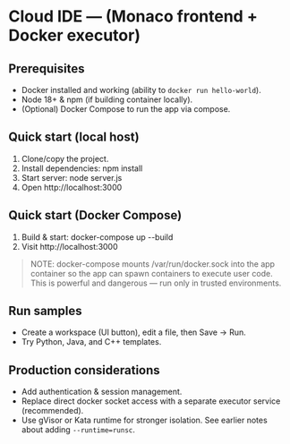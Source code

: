 # Cloud IDE — (Monaco frontend + Docker executor)

## Prerequisites
- Docker installed and working (ability to `docker run hello-world`).
- Node 18+ & npm (if building container locally).
- (Optional) Docker Compose to run the app via compose.

## Quick start (local host)
1. Clone/copy the project.
2. Install dependencies:
   npm install
3. Start server:
   node server.js
4. Open http://localhost:3000

## Quick start (Docker Compose)
1. Build & start:
   docker-compose up --build
2. Visit http://localhost:3000

> NOTE: docker-compose mounts /var/run/docker.sock into the app container so the app can spawn containers to execute user code. This is powerful and dangerous — run only in trusted environments.

## Run samples
- Create a workspace (UI button), edit a file, then Save → Run.
- Try Python, Java, and C++ templates.

## Production considerations
- Add authentication & session management.
- Replace direct docker socket access with a separate executor service (recommended).
- Use gVisor or Kata runtime for stronger isolation. See earlier notes about adding `--runtime=runsc`.
